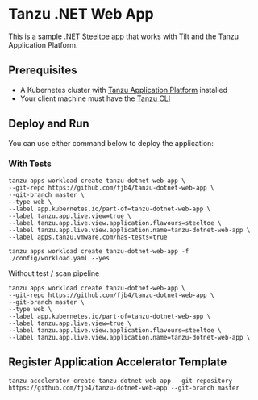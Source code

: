 # Tanzu .NET Web App

This is a sample .NET [Steeltoe](https://steeltoe.io/) app that works with Tilt and the Tanzu Application Platform.

## Prerequisites

* A Kubernetes cluster with [Tanzu Application Platform](https://docs.vmware.com/en/VMware-Tanzu-Application-Platform/index.html) installed
* Your client machine must have the [Tanzu CLI](https://docs.vmware.com/en/Tanzu-Application-Platform/1.0/tap/GUID-install-tanzu-cli.html)

## Deploy and Run

You can use either command below to deploy the application:

### With Tests
```
tanzu apps workload create tanzu-dotnet-web-app \
--git-repo https://github.com/fjb4/tanzu-dotnet-web-app \
--git-branch master \
--type web \
--label app.kubernetes.io/part-of=tanzu-dotnet-web-app \
--label tanzu.app.live.view=true \
--label tanzu.app.live.view.application.flavours=steeltoe \
--label tanzu.app.live.view.application.name=tanzu-dotnet-web-app \
--label apps.tanzu.vmware.com/has-tests=true

tanzu apps workload create tanzu-dotnet-web-app -f ./config/workload.yaml --yes
```
Without test / scan pipeline
```
tanzu apps workload create tanzu-dotnet-web-app \
--git-repo https://github.com/fjb4/tanzu-dotnet-web-app \
--git-branch master \
--type web \
--label app.kubernetes.io/part-of=tanzu-dotnet-web-app \
--label tanzu.app.live.view=true \
--label tanzu.app.live.view.application.flavours=steeltoe \
--label tanzu.app.live.view.application.name=tanzu-dotnet-web-app \

```


## Register Application Accelerator Template

`tanzu accelerator create tanzu-dotnet-web-app --git-repository https://github.com/fjb4/tanzu-dotnet-web-app --git-branch master`


